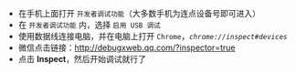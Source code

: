* 在手机上面打开 `开发者调试功能`（大多数手机为连点设备号即可进入）
* 在 `开发者调试功能` 内，选择 `启用 USB 调试`
* 使用数据线连接电脑，并在电脑上打开 `Chrome`，*`chrome://inspect#devices`*
* 微信点击链接：http://debugxweb.qq.com/?inspector=true
* 点击 **Inspect**，然后开始调试就行了